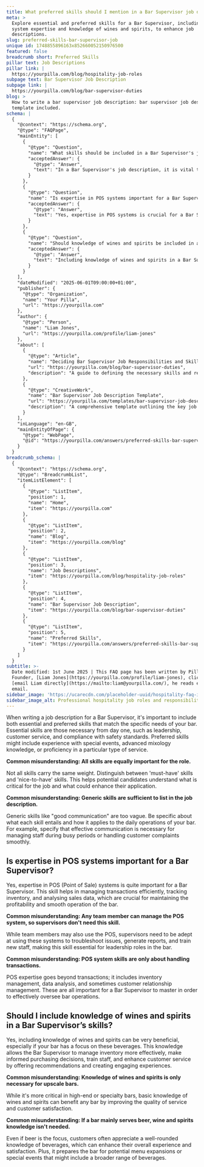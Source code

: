 ```yaml
---
title: What preferred skills should I mention in a Bar Supervisor job description?
meta: >
  Explore essential and preferred skills for a Bar Supervisor, including POS
  system expertise and knowledge of wines and spirits, to enhance job
  descriptions.
slug: preferred-skills-bar-supervisor-job
unique id: 1748855896163x852660052150976500
featured: false
breadcrumb short: Preferred Skills
pillar text: Job Descriptions
pillar link: |
  https://yourpilla.com/blog/hospitality-job-roles
subpage text: Bar Supervisor Job Description
subpage link: |
  https://yourpilla.com/blog/bar-supervisor-duties
blog: >
  How to write a bar supervisor job description: bar supervisor job description
  template included.
schema: |
  {
    "@context": "https://schema.org",
    "@type": "FAQPage",
    "mainEntity": [
      {
        "@type": "Question",
        "name": "What skills should be included in a Bar Supervisor's job description?",
        "acceptedAnswer": {
          "@type": "Answer",
          "text": "In a Bar Supervisor's job description, it is vital to list both essential and preferred skills tailored to the specific needs of the bar. Essential skills include leadership, customer service, and safety compliance. Preferred skills might cover experience with special events, advanced mixology, or specific service types. Clearly differentiate between critical skills and additional beneficial skills to assist potential candidates in understanding the job requirements more clearly."
        }
      },
      {
        "@type": "Question",
        "name": "Is expertise in POS systems important for a Bar Supervisor?",
        "acceptedAnswer": {
          "@type": "Answer",
          "text": "Yes, expertise in POS systems is crucial for a Bar Supervisor. This skill enables efficient transaction management, inventory tracking, and sales data analysis, all essential for the profitability and smooth operation of the bar. Supervisors use POS systems to troubleshoot issues, generate reports, and train new staff, underscoring the importance of this skill in a leadership capacity within the bar."
        }
      },
      {
        "@type": "Question",
        "name": "Should knowledge of wines and spirits be included in a Bar Supervisor's skills?",
        "acceptedAnswer": {
          "@type": "Answer",
          "text": "Including knowledge of wines and spirits in a Bar Supervisor's skills is beneficial, particularly if the bar specialises in these beverages. This knowledge helps in managing inventory, making informed purchasing decisions, training staff, and improving customer service through recommendations and engaging experiences. Such knowledge is valuable across different types of bars, enhancing service quality and potential for menu expansion."
        }
      }
    ],
    "dateModified": "2025-06-01T09:00:00+01:00",
    "publisher": {
      "@type": "Organization",
      "name": "Your Pilla",
      "url": "https://yourpilla.com"
    },
    "author": {
      "@type": "Person",
      "name": "Liam Jones",
      "url": "https://yourpilla.com/profile/liam-jones"
    },
    "about": [
      {
        "@type": "Article",
        "name": "Deciding Bar Supervisor Job Responsibilities and Skills",
        "url": "https://yourpilla.com/blog/bar-supervisor-duties",
        "description": "A guide to defining the necessary skills and responsibilities for a Bar Supervisor, helping you to structure effective job descriptions."
      },
      {
        "@type": "CreativeWork",
        "name": "Bar Supervisor Job Description Template",
        "url": "https://yourpilla.com/templates/bar-supervisor-job-description",
        "description": "A comprehensive template outlining the key job responsibilities and skills needed for a Bar Supervisor, designed for easy use and customization."
      }
    ],
    "inLanguage": "en-GB",
    "mainEntityOfPage": {
      "@type": "WebPage",
      "@id": "https://yourpilla.com/answers/preferred-skills-bar-supervisor-job"
    }
  }
breadcrumb_schema: |
  {
    "@context": "https://schema.org",
    "@type": "BreadcrumbList",
    "itemListElement": [
      {
        "@type": "ListItem",
        "position": 1,
        "name": "Home",
        "item": "https://yourpilla.com"
      },
      {
        "@type": "ListItem",
        "position": 2,
        "name": "Blog",
        "item": "https://yourpilla.com/blog"
      },
      {
        "@type": "ListItem",
        "position": 3,
        "name": "Job Descriptions",
        "item": "https://yourpilla.com/blog/hospitality-job-roles"
      },
      {
        "@type": "ListItem",
        "position": 4,
        "name": "Bar Supervisor Job Description",
        "item": "https://yourpilla.com/blog/bar-supervisor-duties"
      },
      {
        "@type": "ListItem",
        "position": 5,
        "name": "Preferred Skills",
        "item": "https://yourpilla.com/answers/preferred-skills-bar-supervisor-job"
      }
    ]
  }
subtitle: >-
  Date modified: 1st June 2025 | This FAQ page has been written by Pilla
  Founder, [Liam Jones](https://yourpilla.com/profile/liam-jones), click to
  [email Liam directly](https://mailto:liam@yourpilla.com/), he reads every
  email.
sidebar_image: 'https://ucarecdn.com/placeholder-uuid/hospitality-faq-image.jpg'
sidebar_image_alt: Professional hospitality job roles and responsibilities
---
```

When writing a job description for a Bar Supervisor, it's important to include both essential and preferred skills that match the specific needs of your bar. Essential skills are those necessary from day one, such as leadership, customer service, and compliance with safety standards. Preferred skills might include experience with special events, advanced mixology knowledge, or proficiency in a particular type of service.

**Common misunderstanding: All skills are equally important for the role.**

Not all skills carry the same weight. Distinguish between 'must-have' skills and 'nice-to-have' skills. This helps potential candidates understand what is critical for the job and what could enhance their application.

**Common misunderstanding: Generic skills are sufficient to list in the job description.**

Generic skills like "good communication" are too vague. Be specific about what each skill entails and how it applies to the daily operations of your bar. For example, specify that effective communication is necessary for managing staff during busy periods or handling customer complaints smoothly.

## Is expertise in POS systems important for a Bar Supervisor?

Yes, expertise in POS (Point of Sale) systems is quite important for a Bar Supervisor. This skill helps in managing transactions efficiently, tracking inventory, and analysing sales data, which are crucial for maintaining the profitability and smooth operation of the bar.

**Common misunderstanding: Any team member can manage the POS system, so supervisors don't need this skill.**

While team members may also use the POS, supervisors need to be adept at using these systems to troubleshoot issues, generate reports, and train new staff, making this skill essential for leadership roles in the bar.

**Common misunderstanding: POS system skills are only about handling transactions.**

POS expertise goes beyond transactions; it includes inventory management, data analysis, and sometimes customer relationship management. These are all important for a Bar Supervisor to master in order to effectively oversee bar operations.

## Should I include knowledge of wines and spirits in a Bar Supervisor’s skills?

Yes, including knowledge of wines and spirits can be very beneficial, especially if your bar has a focus on these beverages. This knowledge allows the Bar Supervisor to manage inventory more effectively, make informed purchasing decisions, train staff, and enhance customer service by offering recommendations and creating engaging experiences.

**Common misunderstanding: Knowledge of wines and spirits is only necessary for upscale bars.**

While it's more critical in high-end or specialty bars, basic knowledge of wines and spirits can benefit any bar by improving the quality of service and customer satisfaction.

**Common misunderstanding: If a bar mainly serves beer, wine and spirits knowledge isn't needed.**

Even if beer is the focus, customers often appreciate a well-rounded knowledge of beverages, which can enhance their overall experience and satisfaction. Plus, it prepares the bar for potential menu expansions or special events that might include a broader range of beverages.
